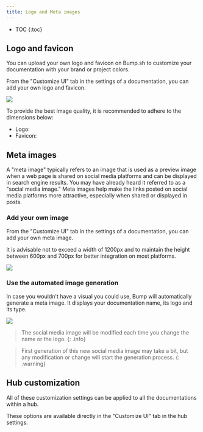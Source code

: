 ```yaml
---
title: Logo and Meta images
---
```


- TOC
{:toc}

## Logo and favicon

You can upload your own logo and favicon on Bump.sh to customize your documentation with your brand or project colors.

From the "Customize UI" tab in the settings of a documentation, you can add your own logo and favicon.

![](/images/help/logo-favicon.png)

To provide the best image quality, it is recommended to adhere to the dimensions below:
- Logo:
- Favicon:

## Meta images

A "meta image" typically refers to an image that is used as a preview image when a web page is shared on social media platforms and can be displayed in search engine results. You may have already heard it referred to as a "social media image." Meta images help make the links posted on social media platforms more attractive, especially when shared or displayed in posts.

### Add your own image

From the "Customize UI" tab in the settings of a documentation, you can add your own meta image.

It is advisable not to exceed a width of 1200px and to maintain the height between 600px and 700px for better integration on most platforms.

![](/images/help/meta-image.png)

### Use the automated image generation

In case you wouldn't have a visual you could use, Bump will automatically generate a meta image. It displays your documentation name, its logo and its type.

![](/images/help/meta-image-example.png)

> The social media image will be modified each time you change the name or the logo.
{: .info}

> First generation of this new social media image may take a bit, but any modification or change will start the generation process.
{: .warning}

## Hub customization

All of these customization settings can be applied to all the documentations within a hub.

These options are available directly in the "Customize UI" tab in the hub settings.